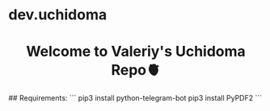 # dev.uchidoma

<h1 align="center">Welcome to Valeriy's Uchidoma Repo🫀</h1>
## Requirements:
```
pip3 install python-telegram-bot
pip3 install PyPDF2
```
